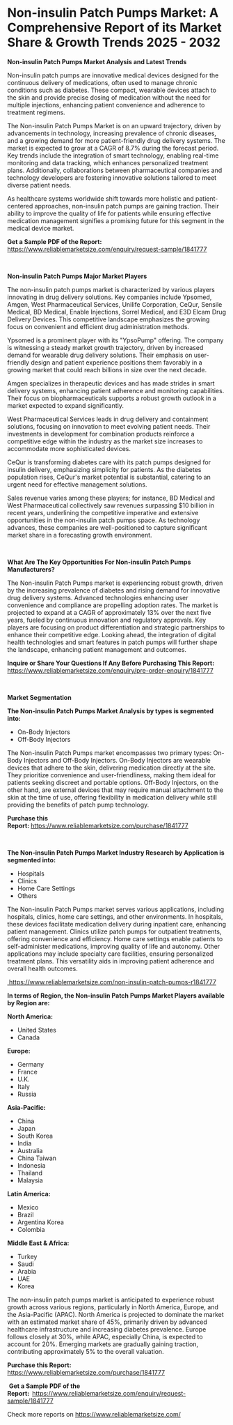 <p><h1>Non-insulin Patch Pumps Market: A Comprehensive Report of its Market Share & Growth Trends 2025 - 2032</h1></p><p><strong>Non-insulin Patch Pumps Market Analysis and Latest Trends</strong></p>
<p><p>Non-insulin patch pumps are innovative medical devices designed for the continuous delivery of medications, often used to manage chronic conditions such as diabetes. These compact, wearable devices attach to the skin and provide precise dosing of medication without the need for multiple injections, enhancing patient convenience and adherence to treatment regimens. </p><p>The Non-insulin Patch Pumps Market is on an upward trajectory, driven by advancements in technology, increasing prevalence of chronic diseases, and a growing demand for more patient-friendly drug delivery systems. The market is expected to grow at a CAGR of 8.7% during the forecast period. Key trends include the integration of smart technology, enabling real-time monitoring and data tracking, which enhances personalized treatment plans. Additionally, collaborations between pharmaceutical companies and technology developers are fostering innovative solutions tailored to meet diverse patient needs. </p><p>As healthcare systems worldwide shift towards more holistic and patient-centered approaches, non-insulin patch pumps are gaining traction. Their ability to improve the quality of life for patients while ensuring effective medication management signifies a promising future for this segment in the medical device market.</p></p>
<p><strong>Get a Sample PDF of the Report:&nbsp;</strong> <a href="https://www.reliablemarketsize.com/enquiry/request-sample/1841777?utm_campaign=3165&utm_medium=2&utm_source=Github&utm_content=ia&utm_term=26032025&utm_id=non-insulin-patch-pumps">https://www.reliablemarketsize.com/enquiry/request-sample/1841777</a></p>
<p>&nbsp;</p>
<p><strong>Non-insulin Patch Pumps Major Market Players</strong></p>
<p><p>The non-insulin patch pumps market is characterized by various players innovating in drug delivery solutions. Key companies include Ypsomed, Amgen, West Pharmaceutical Services, Unilife Corporation, CeQur, Sensile Medical, BD Medical, Enable Injections, Sorrel Medical, and E3D Elcam Drug Delivery Devices. This competitive landscape emphasizes the growing focus on convenient and efficient drug administration methods.</p><p>Ypsomed is a prominent player with its "YpsoPump" offering. The company is witnessing a steady market growth trajectory, driven by increased demand for wearable drug delivery solutions. Their emphasis on user-friendly design and patient experience positions them favorably in a growing market that could reach billions in size over the next decade.</p><p>Amgen specializes in therapeutic devices and has made strides in smart delivery systems, enhancing patient adherence and monitoring capabilities. Their focus on biopharmaceuticals supports a robust growth outlook in a market expected to expand significantly.</p><p>West Pharmaceutical Services leads in drug delivery and containment solutions, focusing on innovation to meet evolving patient needs. Their investments in development for combination products reinforce a competitive edge within the industry as the market size increases to accommodate more sophisticated devices.</p><p>CeQur is transforming diabetes care with its patch pumps designed for insulin delivery, emphasizing simplicity for patients. As the diabetes population rises, CeQur's market potential is substantial, catering to an urgent need for effective management solutions.</p><p>Sales revenue varies among these players; for instance, BD Medical and West Pharmaceutical collectively saw revenues surpassing $10 billion in recent years, underlining the competitive imperative and extensive opportunities in the non-insulin patch pumps space. As technology advances, these companies are well-positioned to capture significant market share in a forecasting growth environment.</p></p>
<p>&nbsp;</p>
<p><strong>What Are The Key Opportunities For Non-insulin Patch Pumps Manufacturers?</strong></p>
<p><p>The Non-insulin Patch Pumps market is experiencing robust growth, driven by the increasing prevalence of diabetes and rising demand for innovative drug delivery systems. Advanced technologies enhancing user convenience and compliance are propelling adoption rates. The market is projected to expand at a CAGR of approximately 13% over the next five years, fueled by continuous innovation and regulatory approvals. Key players are focusing on product differentiation and strategic partnerships to enhance their competitive edge. Looking ahead, the integration of digital health technologies and smart features in patch pumps will further shape the landscape, enhancing patient management and outcomes.</p></p>
<p><strong>Inquire or Share Your Questions If Any Before Purchasing This Report:</strong> <a href="https://www.reliablemarketsize.com/enquiry/pre-order-enquiry/1841777?utm_campaign=3165&utm_medium=2&utm_source=Github&utm_content=ia&utm_term=26032025&utm_id=non-insulin-patch-pumps">https://www.reliablemarketsize.com/enquiry/pre-order-enquiry/1841777</a></p>
<p>&nbsp;</p>
<p><strong>Market Segmentation</strong></p>
<p><strong>The Non-insulin Patch Pumps Market Analysis by types is segmented into:</strong></p>
<p><ul><li>On-Body Injectors</li><li>Off-Body Injectors</li></ul></p>
<p><p>The Non-insulin Patch Pumps market encompasses two primary types: On-Body Injectors and Off-Body Injectors. On-Body Injectors are wearable devices that adhere to the skin, delivering medication directly at the site. They prioritize convenience and user-friendliness, making them ideal for patients seeking discreet and portable options. Off-Body Injectors, on the other hand, are external devices that may require manual attachment to the skin at the time of use, offering flexibility in medication delivery while still providing the benefits of patch pump technology.</p></p>
<p><strong>Purchase this Report:&nbsp;</strong><a href="https://www.reliablemarketsize.com/purchase/1841777?utm_campaign=3165&utm_medium=2&utm_source=Github&utm_content=ia&utm_term=26032025&utm_id=non-insulin-patch-pumps">https://www.reliablemarketsize.com/purchase/1841777</a></p>
<p>&nbsp;</p>
<p><strong>The Non-insulin Patch Pumps Market Industry Research by Application is segmented into:</strong></p>
<p><ul><li>Hospitals</li><li>Clinics</li><li>Home Care Settings</li><li>Others</li></ul></p>
<p><p>The Non-insulin Patch Pumps market serves various applications, including hospitals, clinics, home care settings, and other environments. In hospitals, these devices facilitate medication delivery during inpatient care, enhancing patient management. Clinics utilize patch pumps for outpatient treatments, offering convenience and efficiency. Home care settings enable patients to self-administer medications, improving quality of life and autonomy. Other applications may include specialty care facilities, ensuring personalized treatment plans. This versatility aids in improving patient adherence and overall health outcomes.</p></p>
<p><a href="https://www.reliablemarketsize.com/non-insulin-patch-pumps-r1841777?utm_campaign=3165&utm_medium=2&utm_source=Github&utm_content=ia&utm_term=26032025&utm_id=non-insulin-patch-pumps">&nbsp;https://www.reliablemarketsize.com/non-insulin-patch-pumps-r1841777</a></p>
<p><strong>In terms of Region, the Non-insulin Patch Pumps Market Players available by Region are:</strong></p>
<p>
    <p> <strong> North America: </strong>
        <ul>
            <li>United States</li>
            <li>Canada</li>
        </ul>
        </p> 
    <p> <strong> Europe: </strong>
        <ul>
            <li>Germany</li>
            <li>France</li>
            <li>U.K.</li>
            <li>Italy</li>
            <li>Russia</li>
        </ul>
        </p> 
    <p> <strong> Asia-Pacific: </strong>
        <ul>
            <li>China</li>
            <li>Japan</li>
            <li>South Korea</li>
            <li>India</li>
            <li>Australia</li>
            <li>China Taiwan</li>
            <li>Indonesia</li>
            <li>Thailand</li>
            <li>Malaysia</li>
        </ul>
        </p> 
    <p> <strong> Latin America: </strong>
        <ul>
            <li>Mexico</li>
            <li>Brazil</li>
            <li>Argentina Korea</li>
            <li>Colombia</li>
        </ul>
        </p> 
    <p> <strong> Middle East & Africa: </strong>
        <ul>
            <li>Turkey</li>
            <li>Saudi</li>
            <li>Arabia</li>
            <li>UAE</li>
            <li>Korea</li>
        </ul>
    </p>
    </p>
<p><p>The non-insulin patch pumps market is anticipated to experience robust growth across various regions, particularly in North America, Europe, and the Asia-Pacific (APAC). North America is projected to dominate the market with an estimated market share of 45%, primarily driven by advanced healthcare infrastructure and increasing diabetes prevalence. Europe follows closely at 30%, while APAC, especially China, is expected to account for 20%. Emerging markets are gradually gaining traction, contributing approximately 5% to the overall valuation.</p></p>
<p><strong>Purchase this Report: </strong><a href="https://www.reliablemarketsize.com/purchase/1841777?utm_campaign=3165&utm_medium=2&utm_source=Github&utm_content=ia&utm_term=26032025&utm_id=non-insulin-patch-pumps">https://www.reliablemarketsize.com/purchase/1841777</a></p>
<p>&nbsp;<strong>Get a Sample PDF of the Report:&nbsp;&nbsp;</strong><a href="https://www.reliablemarketsize.com/enquiry/request-sample/1841777?utm_campaign=3165&utm_medium=2&utm_source=Github&utm_content=ia&utm_term=26032025&utm_id=non-insulin-patch-pumps">https://www.reliablemarketsize.com/enquiry/request-sample/1841777</a></p>
<p><strong></strong></p>
<p>Check more reports on <a href="https://www.reliablemarketsize.com/?utm_campaign=3165&utm_medium=2&utm_source=Github&utm_content=ia&utm_term=26032025&utm_id=non-insulin-patch-pumps">https://www.reliablemarketsize.com/</a></p>